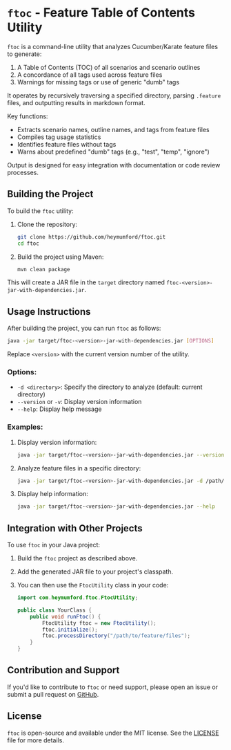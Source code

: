 # `ftoc` - Feature Table of Contents Utility

`ftoc` is a command-line utility that analyzes Cucumber/Karate feature files to generate:

1. A Table of Contents (TOC) of all scenarios and scenario outlines
2. A concordance of all tags used across feature files
3. Warnings for missing tags or use of generic "dumb" tags

It operates by recursively traversing a specified directory, parsing `.feature` files, and outputting results in markdown format.

Key functions:
- Extracts scenario names, outline names, and tags from feature files
- Compiles tag usage statistics
- Identifies feature files without tags
- Warns about predefined "dumb" tags (e.g., "test", "temp", "ignore")

Output is designed for easy integration with documentation or code review processes.

## Building the Project

To build the `ftoc` utility:

1. Clone the repository:
   ```bash
   git clone https://github.com/heymumford/ftoc.git
   cd ftoc
   ```

2. Build the project using Maven:
   ```bash
   mvn clean package
   ```

This will create a JAR file in the `target` directory named `ftoc-<version>-jar-with-dependencies.jar`.

## Usage Instructions

After building the project, you can run `ftoc` as follows:

```bash
java -jar target/ftoc-<version>-jar-with-dependencies.jar [OPTIONS]
```

Replace `<version>` with the current version number of the utility.

### Options:

- `-d <directory>`: Specify the directory to analyze (default: current directory)
- `--version` or `-v`: Display version information
- `--help`: Display help message

### Examples:

1. Display version information:
   ```bash
   java -jar target/ftoc-<version>-jar-with-dependencies.jar --version
   ```

2. Analyze feature files in a specific directory:
   ```bash
   java -jar target/ftoc-<version>-jar-with-dependencies.jar -d /path/to/feature/files
   ```

3. Display help information:
   ```bash
   java -jar target/ftoc-<version>-jar-with-dependencies.jar --help
   ```

## Integration with Other Projects

To use `ftoc` in your Java project:

1. Build the `ftoc` project as described above.

2. Add the generated JAR file to your project's classpath.

3. You can then use the `FtocUtility` class in your code:

   ```java
   import com.heymumford.ftoc.FtocUtility;

   public class YourClass {
       public void runFtoc() {
           FtocUtility ftoc = new FtocUtility();
           ftoc.initialize();
           ftoc.processDirectory("/path/to/feature/files");
       }
   }
   ```

## Contribution and Support

If you'd like to contribute to `ftoc` or need support, please open an issue or submit a pull request on [GitHub](https://github.com/heymumford/ftoc).

## License

`ftoc` is open-source and available under the MIT license. See the [LICENSE](https://github.com/heymumford/ftoc/blob/main/LICENSE) file for more details.